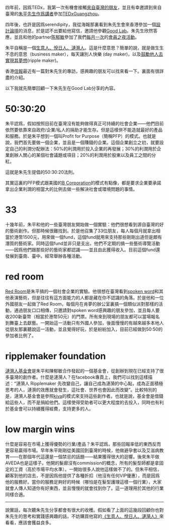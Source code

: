 四年前，因爲TEDx，我第一次有機會接觸[來自臺灣的朋友](tedxtaipei.com)，並且有幸邀請到來自臺灣的[朱平先生](pingchu.com)[作爲講者](http://www.tudou.com/programs/view/NM3YxVrq54w/)參加[TEDxGuangzhou](tedxguangzhou.com)。

四年後，也許是因爲serendipity，我從海報那裏看到朱先生會來香港參加一個[設計論壇](http://www.hkdesigncentre.org/kodw/2013/)的消息，於是認不出要給他寫信，邀請他參觀[Good Lab](goodlab.hk)。朱先生欣然答應，並且和他的partner[陈郁敏](http://book.douban.com/subject/4005281/)參加了我們[每月一次](http://goodlabhk.tumblr.com/tagged/members-night)的[會員之夜活動](https://www.facebook.com/photo.php?fbid=497053480365107&set=a.346855302051593.74265.345790965491360&type=1&relevant_count=1)。

朱平自稱是一個[生意人、悅日人、漣漪人](http://www.books.com.tw/exep/prod/booksfile.php?item=0010528396)。這是什麼意思？簡單的說，就是做生生不息的意思（business maker），每天讓別人快樂 (day maker)，以及[鼓勵他人去實現其夢想](http://www.squidoo.com/ripple-maker)(ripple maker)。

香港[信報](http://www.hkej.com/template/dailynews/jsp/detail.jsp?dnews_id=3747&cat_id=9&title_id=609746)最近有一篇對朱先生的專訪，感興趣的朋友可以找來看一下。裏面有很詳盡的介紹。

以下我就先簡單回顧一下朱先生在Good Lab分享的內容。


# 50:30:20


朱平認爲，假如按照目前在臺灣沒有能夠做得真正可持續的社會企業——他們目前依然要依靠來自政府/企業/私人的捐助才能生存。但是這樣併不能造就最好的產品和服務。於是朱平想到一個叫Profit for Purpose（簡稱PFP）的模式。也就是說，我們首先要做一個企業，並且是一個賺錢的企業。這個企業創立之初，就要設定自己的利潤分配辦法：50%的利潤用於投入企業的再發展；30%的利潤用於企業創辦人關心的某個社會議題或項目；20%的利潤用於股東以及員工之間的分紅。

這就是朱先生提倡的50:30:20法則。

其實這裏的PFP模式跟美國的[B Corporation](https://en.wikipedia.org/wiki/Benefit_corporation)的模式有點像，都是要求企業要承諾拿出企業利潤的相當大的比例去做一些解決社會或環境問題的事情。


# 33

十幾年前，朱平和他的一些臺灣朋友開始做一個實驗：他們很想看到源自臺灣的好的藝術創作。但那時候很難找到。於是他召集了33位朋友，每人每個月就拿出相當於港幣1500元，用來做一個fund，這個fund就用來支持那些剛剛出道但是頗有潛質的藝術家。同時這個fund並非只是支出，他們不定期的搞一些藝術導覽活動——因爲他們跟那些好的藝術家都認識——並且由此獲得收入。目前這個fund還發展到臺南、臺中。經常舉辦各種活動。


# red room

[Red Room](www.redroom.com.tw)是朱平搞的一個社會企業的實驗。他很想在臺灣看到[spoken word](https://en.wikipedia.org/wiki/Spoken_word)和其他表演藝術，但是往往有這方面能力的人都是藏在你不認識的角落。於是他和一位外國朋友一起做了Red Room，每個月在肯夢的辦公室裏搞一個類似派對那樣的活動，通過朋友口口相傳，只邀請對spoken word感興趣的朋友參加，並且每人要收200新臺幣（相當於港幣50元）的門票。所有來到現場的朋友都可以當場報名到舞臺上去獻藝。一開始這一活動只有外國人參加，後面慢慢的有越來越多本地人從朋友那裏聽說這一活動，並且覺得好玩，於是紛紛加入，目前已經做到50:50的參加者比例了。



# ripplemaker foundation

[漣漪人基金會](https://facebook.com/lianyiren)是朱平和陳郁敏合作發起的一個基金會，從創辦到現在已經支持了很多臺灣的創作者。什麼是漣漪人？在facebook專頁上，我們可以找到這樣描述：“漣漪人 Ripplemaker 先改變自己，讓自己成為漣漪的中心點，成為正面積極思考的人，漣漪的效應就會發生，這社會、世界也會因此而改變”。比較特別的是，漣漪人基金會是參照[kiva](kiva.org)的模式來支持這些創作者。也就是說，基金會是借錢給這些人，而不是捐給他們。這樣使得受助者可以更大程度的去投入，同時也有利於基金會可以持續獲得經費，支持更多的人。



# low margin wins

什麼是容易在市場上獲得優勢的行業/產品？朱平認爲，那些回報率低的東西反而更容易贏得市場。早年朱平剛剛從美國回到臺灣的時候，他做避孕套以及艾滋病教育——在那個年代這還是一個禁忌的話題——結果獲得很大的迴響。後來朱平做AVEDA也是這樣子。他開的髮廊沒有commission的概念，所有的髮型師都是拿固定的工資（高於市場平均水準）。一開始很多人說他這樣做不了的。但朱平相信，顧客到他的店去，不是因爲他提供了各種折扣（他沒有任何VIP優惠），而是因爲他的服務好。當你的服務足夠好的時候（哪怕是在髮型護理這樣一個行業），大家就會人傳人知道你有好東西，並且慢慢的就會找到你了。這一道理用於其他的行業同樣合適。



----

說實話，每次聽朱先生分享都會有很大的收穫。假如看了上面的這幾段回顧你也對朱先生的思考和實踐感興趣的話，不妨購買他寫的[《生意人、悅日人、漣漪人》](http://www.books.com.tw/exep/prod/booksfile.php?item=0010528396)來看看，應該會獲益良多。







